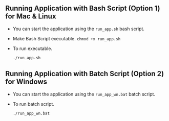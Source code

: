 ## Running Application with Bash Script (Option 1) for Mac & Linux

- You can start the application using the `run_app.sh` bash script.
- Make Bash Script executable.
  `chmod +x run_app.sh `
- To run executable.

  ```bash
  ./run_app.sh
  ```

## Running Application with Batch Script (Option 2) for Windows

- You can start the application using the `run_app_wn.bat` batch script.
- To run batch script.

  ```bash
  ./run_app_wn.bat
  ```
